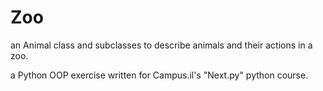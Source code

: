 # Zoo
an Animal class and subclasses to describe animals and their actions in a zoo.

a Python OOP exercise written for Campus.il's "Next.py" python course.
